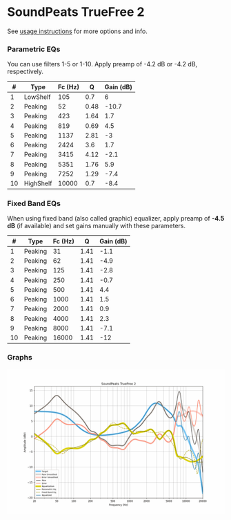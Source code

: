 # SoundPeats TrueFree 2
See [usage instructions](https://github.com/jaakkopasanen/AutoEq#usage) for more options and info.

### Parametric EQs
You can use filters 1-5 or 1-10. Apply preamp of -4.2 dB or -4.2 dB, respectively.

|   # | Type      |   Fc (Hz) |    Q |   Gain (dB) |
|-----|-----------|-----------|------|-------------|
|   1 | LowShelf  |       105 | 0.7  |         6   |
|   2 | Peaking   |        52 | 0.48 |       -10.7 |
|   3 | Peaking   |       423 | 1.64 |         1.7 |
|   4 | Peaking   |       819 | 0.69 |         4.5 |
|   5 | Peaking   |      1137 | 2.81 |        -3   |
|   6 | Peaking   |      2424 | 3.6  |         1.7 |
|   7 | Peaking   |      3415 | 4.12 |        -2.1 |
|   8 | Peaking   |      5351 | 1.76 |         5.9 |
|   9 | Peaking   |      7252 | 1.29 |        -7.4 |
|  10 | HighShelf |     10000 | 0.7  |        -8.4 |

### Fixed Band EQs
When using fixed band (also called graphic) equalizer, apply preamp of **-4.5 dB** (if available) and set gains manually with these parameters.

|   # | Type    |   Fc (Hz) |    Q |   Gain (dB) |
|-----|---------|-----------|------|-------------|
|   1 | Peaking |        31 | 1.41 |        -1.1 |
|   2 | Peaking |        62 | 1.41 |        -4.9 |
|   3 | Peaking |       125 | 1.41 |        -2.8 |
|   4 | Peaking |       250 | 1.41 |        -0.7 |
|   5 | Peaking |       500 | 1.41 |         4.4 |
|   6 | Peaking |      1000 | 1.41 |         1.5 |
|   7 | Peaking |      2000 | 1.41 |         0.9 |
|   8 | Peaking |      4000 | 1.41 |         2.3 |
|   9 | Peaking |      8000 | 1.41 |        -7.1 |
|  10 | Peaking |     16000 | 1.41 |       -12   |

### Graphs
![](./SoundPeats%20TrueFree%202.png)
